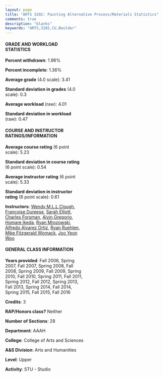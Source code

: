 ```yaml
---
layout: page
title: "ARTS 3202: Painting Alternative Process/Materials Statistics"
comments: true
description: "blanks"
keywords: "ARTS,3202,CU,Boulder"
---
```

<head>
<script src="https://ajax.googleapis.com/ajax/libs/jquery/2.1.3/jquery.min.js"></script>
<script src="https://dl.dropboxusercontent.com/s/pc42nxpaw1ea4o9/highcharts.js?dl=0"></script>
<!-- <script src="../assets/js/highcharts.js"></script> -->
<style type="text/css">@font-face {
	font-family: "Bebas Neue";
	src: url(https://www.filehosting.org/file/details/544349/BebasNeue Regular.otf) format("opentype");
	}
	h1.Bebas { 
		font-family: "Bebas Neue", Verdana, Tahoma;
	}
</style>
</head>
<body>
	<div id="container" style="float: right; width: 45%; height: 88%; margin-left: 2.5%; margin-right: 2.5%;"></div>
	<script language="JavaScript">
		$(document).ready(function() {
		var chart = {type: 'column'};
		var title = {text: 'Grade Distribution'};
		var xAxis = {categories: ['A','B','C','D','F'],crosshair: true};
		var yAxis = {min: 0,title: {text: 'Percentage'}};
		var tooltip = {headerFormat: '<center><b><span style="font-size:20px">{point.key}</span></b></center>',
		               pointFormat: '<td style="padding:0"><b>{point.y:.1f}%</b></td>',
		               footerFormat: '</table>',shared: true,useHTML: true};
		var plotOptions = {column: {pointPadding: 0.0,borderWidth: 0}};  
		var credits = {enabled: false};var series= [{name: 'Percent',data: [57.78,34.01,5.12,1.14,1.94,]}];
		var json = {};
		json.chart = chart;
		json.title = title;
		json.tooltip = tooltip;
		json.xAxis = xAxis;
		json.yAxis = yAxis;  
		json.series = series;
		json.plotOptions = plotOptions;  
		json.credits = credits;
		$('#container').highcharts(json);
	});
	</script>
</body>
			   
#### GRADE AND WORKLOAD STATISTICS

**Percent withdrawn**: 1.96%

**Percent incomplete**: 1.36%

**Average grade** (4.0 scale): 3.41

**Standard deviation in grades** (4.0 scale): 0.3

**Average workload** (raw): 4.01

**Standard deviation in workload** (raw): 0.47

#### COURSE AND INSTRUCTOR RATINGS/INFORMATION

**Average course rating** (6 point scale): 5.23

**Standard deviation in course rating** (6 point scale): 0.54

**Average instructor rating** (6 point scale): 5.33

**Standard deviation in instructor rating** (6 point scale): 0.61

**Instructors**: <a href='../../instructors/Wendy_M.L.L_Clough'>Wendy M.L.L Clough</a>, <a href='../../instructors/Francoise_Dureese'>Francoise Dureese</a>, <a href='../../instructors/Sarah_Elliott'>Sarah Elliott</a>, <a href='../../instructors/Charles_Forsman'>Charles Forsman</a>, <a href='../../instructors/Alvin_Gregorio'>Alvin Gregorio</a>, <a href='../../instructors/Homare_Ikeda'>Homare Ikeda</a>, <a href='../../instructors/Ryan_Mrozowski'>Ryan Mrozowski</a>, <a href='../../instructors/Alfredo_Alvarez_Ortiz'>Alfredo Alvarez Ortiz</a>, <a href='../../instructors/Ryan_Ruehlen'>Ryan Ruehlen</a>, <a href='../../instructors/Mike_Fitzgerald_Womack'>Mike Fitzgerald Womack</a>, <a href='../../instructors/Joo_Yeon_Woo'>Joo Yeon Woo</a>

#### GENERAL CLASS INFORMATION

**Years provided**: Fall 2006, Spring 2007, Fall 2007, Spring 2008, Fall 2008, Spring 2009, Fall 2009, Spring 2010, Fall 2010, Spring 2011, Fall 2011, Spring 2012, Fall 2012, Spring 2013, Fall 2013, Spring 2014, Fall 2014, Spring 2015, Fall 2015, Fall 2016

**Credits**: 3

**RAP/Honors class?** Neither

**Number of Sections**: 28

**Department**: AAAH

**College**: College of Arts and Sciences

**A&S Division**: Arts and Humanities

**Level**: Upper

**Activity**: STU - Studio
